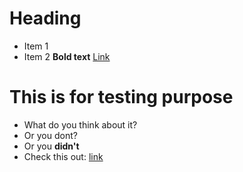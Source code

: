 # Heading

- Item 1
- Item 2
  **Bold text**
  [Link](https://example.com)

# This is for testing purpose

- What do you think about it?
- Or you dont?
- Or you **didn't**
- Check this out: [link](test.com)
